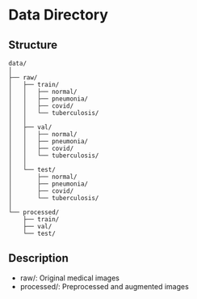# Data Directory

## Structure
```
data/
│
├── raw/
│   ├── train/
│   │   ├── normal/
│   │   ├── pneumonia/
│   │   ├── covid/
│   │   └── tuberculosis/
│   │
│   ├── val/
│   │   ├── normal/
│   │   ├── pneumonia/
│   │   ├── covid/
│   │   └── tuberculosis/
│   │
│   └── test/
│       ├── normal/
│       ├── pneumonia/
│       ├── covid/
│       └── tuberculosis/
│
└── processed/
    ├── train/
    ├── val/
    └── test/
```

## Description
- raw/: Original medical images
- processed/: Preprocessed and augmented images
